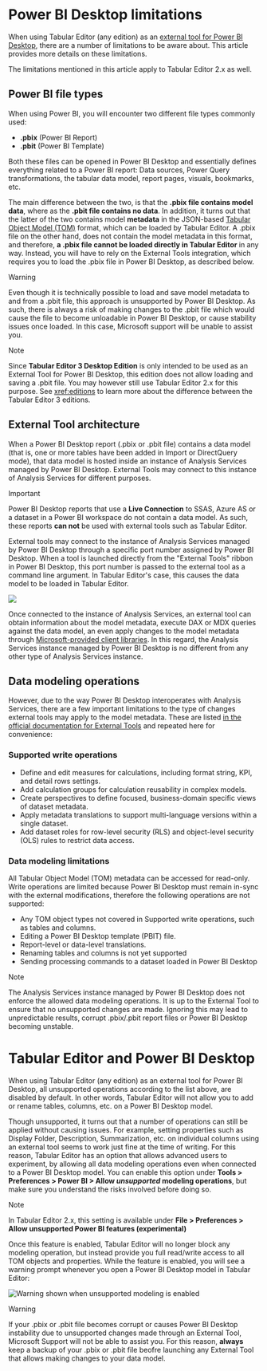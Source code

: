 # Power BI Desktop limitations

When using Tabular Editor (any edition) as an [external tool for Power BI Desktop](https://docs.microsoft.com/en-us/power-bi/transform-model/desktop-external-tools), there are a number of limitations to be aware about. This article provides more details on these limitations.

The limitations mentioned in this article apply to Tabular Editor 2.x as well.

## Power BI file types

When using Power BI, you will encounter two different file types commonly used:

- **.pbix** (Power BI Report)
- **.pbit** (Power BI Template)

Both these files can be opened in Power BI Desktop and essentially defines everything related to a Power BI report: Data sources, Power Query transformations, the tabular data model, report pages, visuals, bookmarks, etc.

The main difference between the two, is that the **.pbix file contains model data**, where as the **.pbit file contains no data**. In addition, it turns out that the latter of the two contains model **metadata** in the JSON-based [Tabular Object Model (TOM)](https://docs.microsoft.com/en-us/analysis-services/tom/introduction-to-the-tabular-object-model-tom-in-analysis-services-amo?view=asallproducts-allversions) format, which can be loaded by Tabular Editor. A .pbix file on the other hand, does not contain the model metadata in this format, and therefore, **a .pbix file cannot be loaded directly in Tabular Editor** in any way. Instead, you will have to rely on the External Tools integration, which requires you to load the .pbix file in Power BI Desktop, as described below.

> [!WARNING]
> Even though it is technically possible to load and save model metadata to and from a .pbit file, this approach is unsupported by Power BI Desktop. As such, there is always a risk of making changes to the .pbit file which would cause the file to become unloadable in Power BI Desktop, or cause stability issues once loaded. In this case, Microsoft support will be unable to assist you.

> [!NOTE]
> Since **Tabular Editor 3 Desktop Edition** is only intended to be used as an External Tool for Power BI Desktop, this edition does not allow loading and saving a .pbit file. You may however still use Tabular Editor 2.x for this purpose. See <xref:editions> to learn more about the difference between the Tabular Editor 3 editions.

## External Tool architecture

When a Power BI Desktop report (.pbix or .pbit file) contains a data model (that is, one or more tables have been added in Import or DirectQuery mode), that data model is hosted inside an instance of Analysis Services managed by Power BI Desktop. External Tools may connect to this instance of Analysis Services for different purposes.

> [!IMPORTANT]
> Power BI Desktop reports that use a **Live Connection** to SSAS, Azure AS or a dataset in a Power BI workspace do not contain a data model. As such, these reports **can not** be used with external tools such as Tabular Editor.

External tools may connect to the instance of Analysis Services managed by Power BI Desktop through a specific port number assigned by Power BI Desktop. When a tool is launched directly from the "External Tools" ribbon in Power BI Desktop, this port number is passed to the external tool as a command line argument. In Tabular Editor's case, this causes the data model to be loaded in Tabular Editor.

<img class="noscale" src="~/images/external-tool-architecture.png" />

Once connected to the instance of Analysis Services, an external tool can obtain information about the model metadata, execute DAX or MDX queries against the data model, an even apply changes to the model metadata through [Microsoft-provided client libraries](https://docs.microsoft.com/en-us/analysis-services/client-libraries?view=asallproducts-allversions). In this regard, the Analysis Services instance managed by Power BI Desktop is no different from any other type of Analysis Services instance.

## Data modeling operations

However, due to the way Power BI Desktop interoperates with Analysis Services, there are a few important limitations to the type of changes external tools may apply to the model metadata. These are listed [in the official documentation for External Tools](https://docs.microsoft.com/en-us/power-bi/transform-model/desktop-external-tools#data-modeling-operations) and repeated here for convenience:

### Supported write operations
- Define and edit measures for calculations, including format string, KPI, and detail rows settings.
- Add calculation groups for calculation reusability in complex models.
- Create perspectives to define focused, business-domain specific views of dataset metadata.
- Apply metadata translations to support multi-language versions within a single dataset.
- Add dataset roles for row-level security (RLS) and object-level security (OLS) rules to restrict data access.

### Data modeling limitations
All Tabular Object Model (TOM) metadata can be accessed for read-only. Write operations are limited because Power BI Desktop must remain in-sync with the external modifications, therefore the following operations are not supported:

- Any TOM object types not covered in Supported write operations, such as tables and columns.
- Editing a Power BI Desktop template (PBIT) file.
- Report-level or data-level translations.
- Renaming tables and columns is not yet supported
- Sending processing commands to a dataset loaded in Power BI Desktop

> [!NOTE]
> The Analysis Services instance managed by Power BI Desktop does not enforce the allowed data modeling operations. It is up to the External Tool to ensure that no unsupported changes are made. Ignoring this may lead to unpredictable results, corrupt .pbix/.pbit report files or Power BI Desktop becoming unstable.

# Tabular Editor and Power BI Desktop

When using Tabular Editor (any edition) as an external tool for Power BI Desktop, all unsupported operations according to the list above, are disabled by default. In other words, Tabular Editor will not allow you to add or rename tables, columns, etc. on a Power BI Desktop model.

Though unsupported, it turns out that a number of operations can still be applied without causing issues. For example, setting properties such as Display Folder, Description, Summarization, etc. on individual columns using an external tool seems to work just fine at the time of writing. For this reason, Tabular Editor has an option that allows advanced users to experiment, by allowing all data modeling operations even when connected to a Power BI Desktop model. You can enable this option under **Tools > Preferences > Power BI > Allow *unsupported* modeling operations**, but make sure you understand the risks involved before doing so.

> [!NOTE]
> In Tabular Editor 2.x, this setting is available under **File > Preferences > Allow unsupported Power BI features (experimental)**

Once this feature is enabled, Tabular Editor will no longer block any modeling operation, but instead provide you full read/write access to all TOM objects and properties. While the feature is enabled, you will see a warning prompt whenever you open a Power BI Desktop model in Tabular Editor:

![Warning shown when unsupported modeling is enabled](~/images/pbi-desktop-warning.png)

> [!WARNING]
> If your .pbix or .pbit file becomes corrupt or causes Power BI Desktop instability due to unsupported changes made through an External Tool, Microsoft Support will not be able to assist you. For this reason, **always** keep a backup of your .pbix or .pbit file beofre launching any External Tool that allows making changes to your data model.